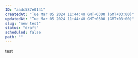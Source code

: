 ```yaml
---
ID: "aadc587e0141"
createdAt: "Tue Mar 05 2024 11:44:40 GMT+0300 (GMT+03:00)"
updatedAt: "Tue Mar 05 2024 11:44:40 GMT+0300 (GMT+03:00)"
slug: "new test"
status: "draft"
scheduled: false
path: ""
---
```

test